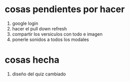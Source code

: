 
# cosas pendientes por hacer 

1. google login
2. hacer el pull down refresh
4. compartir los versiculos con todo e imagen
5. ponerle sonidos a todos los modales 


# cosas hecha 

1. diseño del quiz cambiado